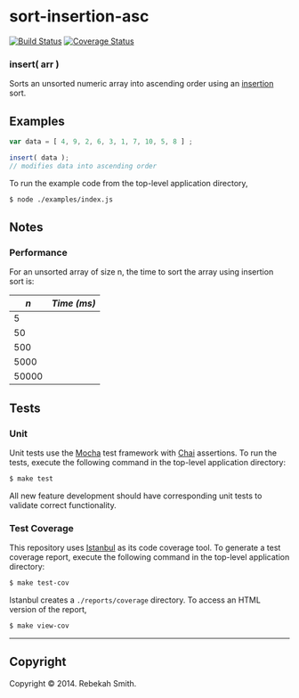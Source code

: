 sort-insertion-asc
===============

[![Build Status][travis-image]][travis-url] [![Coverage Status](https://coveralls.io/repos/RebekahJ/sort-insertion-asc/badge.png)](https://coveralls.io/r/RebekahJ/sort-insertion-asc)


### insert( arr )

Sorts an unsorted numeric array into ascending order using an [insertion](http://en.wikipedia.org/wiki/Insertion_sort) sort. 

## Examples

``` javascript
var data = [ 4, 9, 2, 6, 3, 1, 7, 10, 5, 8 ] ;

insert( data ); 
// modifies data into ascending order
```

To run the example code from the top-level application directory,

``` bash
$ node ./examples/index.js
```

## Notes

### Performance

For an unsorted array of size n, the time to sort the array using insertion sort is:

| *n*	        | *Time (ms)*   |
| --------------| :------------:|
| 5             |               |
| 50            |               |
| 500           |               |
| 5000          |               |
| 50000         |               |

## Tests

### Unit

Unit tests use the [Mocha](http://mochajs.org/) test framework with [Chai](http://chaijs.com) assertions. To run the tests, execute the following command in the top-level application directory:

``` bash
$ make test
```

All new feature development should have corresponding unit tests to validate correct functionality.


### Test Coverage

This repository uses [Istanbul](https://github.com/gotwarlost/istanbul) as its code coverage tool. To generate a test coverage report, execute the following command in the top-level application directory:

``` bash
$ make test-cov
```

Istanbul creates a `./reports/coverage` directory. To access an HTML version of the report,

``` bash
$ make view-cov
```

---
## Copyright

Copyright &copy; 2014. Rebekah Smith.


[travis-image]: http://img.shields.io/travis/RebekahJ/sort-insertion-asc/master.svg
[travis-url]: https://travis-ci.org/RebekahJ/sort-insertion-asc

[coveralls-image]: https://img.shields.io/coveralls/RebekahJ/sort-insertion-asc/master.svg
[coveralls-url]: https://coveralls.io/r/RebekahJ/sort-insertion-asc?branch=master
